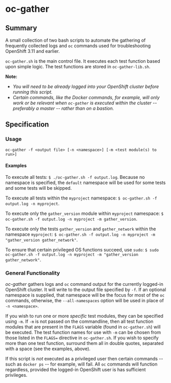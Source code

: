 # oc-gather

## Summary
A small collection of two bash scripts to automate the gathering of frequently collected logs and ``oc`` commands used for troubleshooting OpenShift 3.11 and earlier.

``oc-gather.sh`` is the main control file. It executes each test function based upon simple logic. The test functions are stored in ``oc-gather-lib.sh``. 

**Note:**

- *You will need to be already logged into your OpenShift cluster before running this script.*
- *Certain commands, like the Docker commands, for example, will only work or be relevant when ``oc-gather`` is executed within the cluster -- preferably a master -- rather than on a bastion.*

## Specification
### Usage
``oc-gather -f <output file> [-n <namespace>] [-m <test module(s) to run>]``

#### Examples
To execute all tests: ``$ ./oc-gather.sh -f output.log``. Because no namespace is specified, the ``default`` namespace will be used for some tests and some tests will be skipped.

To execute all tests within the ``myproject`` namespace: ``$ oc-gather.sh -f output.log -n myproject``.

To execute only the ``gather_version`` module within ``myproject`` namespace: ``$ oc-gather.sh -f output.log -n myproject -m gather_version``.

To execute only the tests ``gather_version`` and ``gather_network`` within the namespace ``myproject``: ``$ oc-gather.sh -f output.log -n myproject -m "gather_version gather_network"``.

To ensure that certain privileged OS functions succeed, use ``sudo``: ``$ sudo oc-gather.sh -f output.log -n myproject -m "gather_version gather_network"``.

### General Functionality
*oc-gather* gathers logs and ``oc`` command output for the currently logged-in OpenShift cluster. It will write to the output file specified by ``-f``. If an optional namespace is supplied, that namespace will be the focus for most of the ``oc`` commands, otherwise, the ``--all-namespaces`` option will be used in place of ``-n <namespace>``.

If you wish to run one or more *specific* test modules, they can be specified using ``-m``. If ``-m`` is not passed on the commandline, then all test function modules that are present in the ``FLAGS`` variable (found in ``oc-gather.sh``) will be executed. The test function names for use with ``-m`` can be chosen from those listed in the ``FLAGS=`` directive in ``oc-gather.sh``. If you wish to specify more than one test function, surround them all in double quotes, separated with a space (see the examples, above).

If this script is *not* executed as a privileged user then certain commands -- such as ``docker ps`` -- for example, will fail. All ``oc`` commands will function regardless, provided the logged-in OpenShift user is has sufficient privileges.
